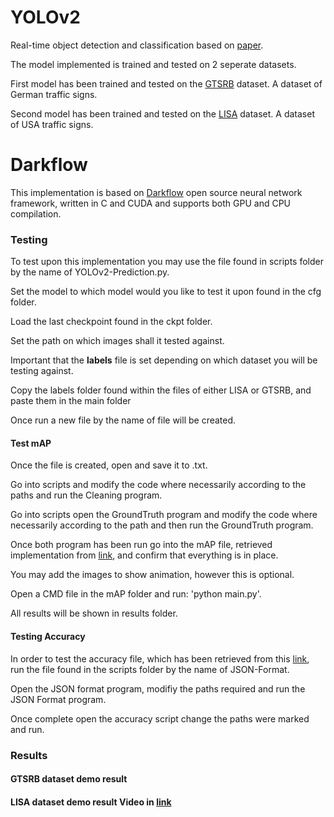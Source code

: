 # YOLOv2
Real-time object detection and classification based on [paper](https://arxiv.org/pdf/1612.08242.pdf).

The model implemented is trained and tested on 2 seperate datasets.

First model has been trained and tested on the [GTSRB](http://benchmark.ini.rub.de/?section=gtsrb&subsection=dataset) dataset. A dataset of German traffic signs.

Second model has been trained and tested on the [LISA](http://cvrr.ucsd.edu/LISA/lisa-traffic-sign-dataset.html) dataset. A dataset of USA traffic signs.

# Darkflow
This implementation is based on [Darkflow](https://github.com/thtrieu/darkflow) open source neural network framework, written in C and CUDA and supports both GPU and CPU compilation.

### Testing
To test upon this implementation you may use the file found in scripts folder by the name of YOLOv2-Prediction.py.

Set the model to which model would you like to test it upon found in the cfg folder.

Load the last checkpoint found in the ckpt folder.

Set the path on which images shall it tested against.

Important that the **labels** file is set depending on which dataset you will be testing against.

Copy the labels folder found within the files of either LISA or GTSRB, and paste them in the main folder

Once run a new file by the name of file will be created.

#### Test mAP

Once the file is created, open and save it to .txt.

Go into scripts and modify the code where necessarily according to the paths and run the Cleaning program.

Go into scripts open the GroundTruth program and modify the code where necessarily according to the path and then run the GroundTruth program.

Once both program has been run go into the mAP file, retrieved implementation from [link](https://github.com/Cartucho/mAP), and confirm that everything is in place.

You may add the images to show animation, however this is optional.

Open a CMD file in the mAP folder and run: 'python main.py'.

All results will be shown in results folder.

#### Testing Accuracy
In order to test the accuracy file, which has been retrieved from this [link](https://github.com/0merjavaid/darkflow/blob/accuracy/accuracy.py), run the file found in the scripts folder by the name of JSON-Format.

Open the JSON format program, modifiy the paths required and run the JSON Format program.

Once complete open the accuracy script change the paths were marked and run.

### Results
#### GTSRB dataset demo result



#### LISA dataset demo result Video in [link](https://youtu.be/mHBHNWFS0RU)

